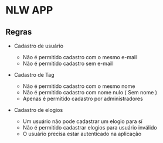 # NLW APP

## Regras
- Cadastro de usuário

    * Não é permitido cadastro com o mesmo e-mail
    * Não é permitido cadastro sem e-mail

- Cadastro de Tag
    
    * Não é permitido cadastro com o mesmo nome
    * Não é permitido cadastro com nome nulo ( Sem nome )
    * Apenas é permitido cadastro por administradores

- Cadastro de elogios

    * Um usuário não pode cadastrar um elogio para sí
    * Não é permitido cadastrar elogios para usuário inválido
    * O usuário precisa estar autenticado na aplicação

    